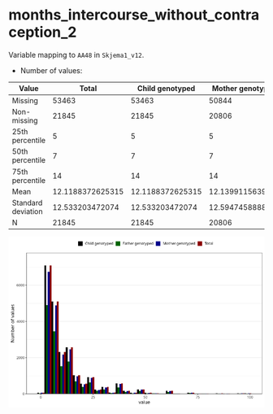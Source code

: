 # months_intercourse_without_contraception_2
Variable mapping to `AA48` in `Skjema1_v12`.
- Number of values:

| Value | Total | Child genotyped | Mother genotyped | Father genotyped |
| ----- | ----- | --------------- | ---------------- | ---------------- |
| Missing | 53463 | 53463 | 50844 | 35286 |
| Non-missing | 21845 | 21845 | 20806 | 14798 |
| 25th percentile | 5 | 5 | 5 | 5 |
| 50th percentile | 7 | 7 | 7 | 7 |
| 75th percentile | 14 | 14 | 14 | 13 |
| Mean | 12.1188372625315 | 12.1188372625315 | 12.1399115639719 | 11.8864035680497 |
| Standard deviation | 12.533203472074 | 12.533203472074 | 12.594745888887 | 12.1816189065114 |
| N | 21845 | 21845 | 20806 | 14798 |



![](months_intercourse_without_contraception_2_n.png)



